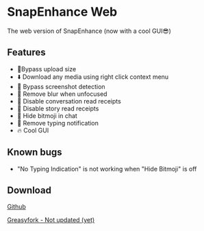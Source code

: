 # SnapEnhance Web
The web version of SnapEnhance (now with a cool GUI😎)

## Features
- 🚧Bypass upload size
- ⬇️ Download any media using right click context menu
- 📲 Bypass screenshot detection
- 🔎 Remove blur when unfocused
- 👻 Disable conversation read receipts
- 👻 Disable story read receipts
- 👻 Hide bitmoji in chat
- 💬 Remove typing notification
- 🔥 Cool GUI

## Known bugs
- "No Typing Indication" is not working when "Hide Bitmoji" is off

## Download
[Github](https://github.com/appelmoesgg/snapenhance-web-gui/blob/main/userscript.js)

[Greasyfork - Not updated (yet)](https://greasyfork.org/en/scripts/483732-snapenhance-web)
